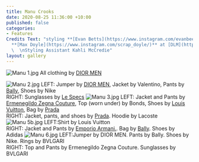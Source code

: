 ```yaml
---
title: Manu Crooks
date: 2020-08-25 11:36:00 +10:00
published: false
categories:
- Features
Credits Text: "styling **[Evan Betts](https://www.instagram.com/evanbeezy/)**   \nphotographs
  **[Max Doyle](https://www.instagram.com/scrap_doyle/)** at [DLM](https://www.instagram.com/dlm_au/)
  \  \nStyling Assistant Kahli McCredie"
layout: gallery
---
```


![Manu 1.jpg](/uploads/Manu%201.jpg)
All clothing by [DIOR MEN](https://www.instagram.com/dior/)

![Manu 2.jpg](/uploads/Manu%202.jpg)
LEFT: Jumper by [DIOR MEN](https://www.instagram.com/dior/), Jacket by Valentino, Pants by [Bally](https://www.instagram.com/bally/), Shoes by Nike                   
RIGHT: Sunglasses by [Le Specs](https://www.instagram.com/lespecs/?hl=en)
![Manu 3.jpg](/uploads/Manu%203.jpg)
LEFT: Jacket and Pants by [Ermenegildo Zegna Couture](https://www.instagram.com/zegnaofficial/), Top (worn under) by Bonds, Shoes by
[Louis Vuitton](https://au.louisvuitton.com/eng-au/homepage), Bag by [Prada](https://www.instagram.com/prada/)  
RIGHT: Jacket, pants, and shoes by [Prada](https://www.instagram.com/prada/). Hoodie by Lacoste
![Manu 5b.jpg](/uploads/Manu%205b.jpg)
LEFT:Shirt by Louis Vuitton  
RIGHT: Jacket and Pants by [Emporio Armani.](https://www.instagram.com/emporioarmani/). Bag by [Bally](https://www.instagram.com/bally/). Shoes by Adidas
![Manu 6.jpg](/uploads/Manu%206.jpg)
LEFT:Jumper by DIOR MEN. Pants by Bally. Shoes by Nike. Rings by BVLGARI  
RIGHT: Top and Pants by Ermenegildo Zegna Couture. Sunglasses by BVLGARI